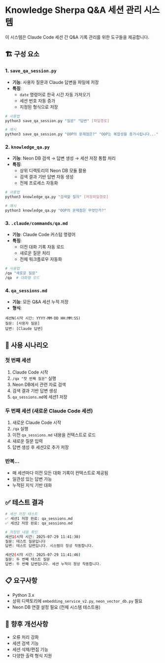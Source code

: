 # Knowledge Sherpa Q&A 세션 관리 시스템

이 시스템은 Claude Code 세션 간 Q&A 기록 관리를 위한 도구들을 제공합니다.

## 🏗️ 구성 요소

### 1. `save_qa_session.py`
- **기능**: 사용자 질문과 Claude 답변을 파일에 저장
- **특징**: 
  - `date` 명령어로 한국 시간 자동 가져오기
  - 세션 번호 자동 증가
  - 지정된 형식으로 저장

```bash
# 사용법
python3 save_qa_session.py "질문" "답변" [파일경로]

# 예시
python3 save_qa_session.py "OOP의 문제점은?" "OOP는 복잡성을 증가시킵니다..."
```

### 2. `knowledge_qa.py`
- **기능**: Neon DB 검색 → 답변 생성 → 세션 저장 통합 처리
- **특징**:
  - 상위 디렉토리의 Neon DB 모듈 활용
  - 검색 결과 기반 답변 자동 생성
  - 전체 프로세스 자동화

```bash
# 사용법
python3 knowledge_qa.py "검색할 질의" [저장파일경로]

# 예시  
python3 knowledge_qa.py "OOP의 문제점은 무엇인가?"
```

### 3. `.claude/commands/qa.md`
- **기능**: Claude Code 커스텀 명령어
- **특징**:
  - 이전 대화 기록 자동 로드
  - 새로운 질문 처리
  - 전체 워크플로우 자동화

```bash
# 사용법
/qa "새로운 질문"
/qa  # 대화형 모드
```

### 4. `qa_sessions.md`
- **기능**: 모든 Q&A 세션 누적 저장
- **형식**:
```
세션N(시작 시간: YYYY-MM-DD HH:MM:SS)
질문: [사용자 질문]
답변: [Claude 답변]

```

## 🔄 사용 시나리오

### 첫 번째 세션
1. Claude Code 시작
2. `/qa "첫 번째 질문"` 실행
3. Neon DB에서 관련 자료 검색
4. 검색 결과 기반 답변 생성
5. `qa_sessions.md`에 세션1 저장

### 두 번째 세션 (새로운 Claude Code 세션)
1. 새로운 Claude Code 시작
2. `/qa` 실행
3. 이전 `qa_sessions.md` 내용을 컨텍스트로 로드
4. 새로운 질문 입력
5. 답변 생성 후 세션2로 추가 저장

### 반복...
- 매 세션마다 이전 모든 대화 기록이 컨텍스트로 제공됨
- 일관성 있는 답변 가능
- 누적된 지식 기반 대화

## ✅ 테스트 결과

```bash
# 세션 저장 테스트
✅ 세션1 저장 완료: qa_sessions.md
✅ 세션2 저장 완료: qa_sessions.md

# 저장된 내용 확인
세션1(시작 시간: 2025-07-29 11:41:30)
질문: 테스트 질문입니다
답변: 테스트 답변입니다. 시스템이 정상 작동합니다.

세션2(시작 시간: 2025-07-29 11:41:46)  
질문: 두 번째 테스트 질문
답변: 두 번째 답변입니다. 세션 누적이 정상 작동합니다.
```

## 📋 요구사항

- Python 3.x
- 상위 디렉토리에 `embedding_service_v2.py`, `neon_vector_db.py` 필요
- Neon DB 연결 설정 필요 (전체 시스템 테스트용)

## 🚀 향후 개선사항

- 오류 처리 강화
- 세션 검색 기능
- 세션 삭제/편집 기능
- 다양한 출력 형식 지원